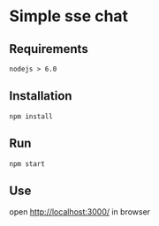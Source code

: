 # Simple sse chat
## Requirements
`nodejs > 6.0`

## Installation
```
npm install
```

## Run
```
npm start
```

## Use
open [http://localhost:3000/](http://localhost:3000/) in browser 
